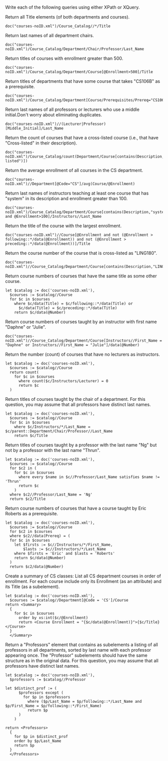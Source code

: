 Write each of the following queries using either XPath or XQuery.

Return all Title elements (of both departments and courses).
```XQuery
doc("courses-noID.xml")/Course_Catalog//*/Title
```

Return last names of all department chairs.
```XQuery
doc("courses-noID.xml")/Course_Catalog/Department/Chair/Professor/Last_Name
```

Return titles of courses with enrollment greater than 500.
```XQuery
doc("courses-noID.xml")/Course_Catalog/Department/Course[@Enrollment>500]/Title
```

Return titles of departments that have some course that takes "CS106B" as a prerequisite.
```XQuery
doc("courses-noID.xml")/Course_Catalog/Department[Course/Prerequisites/Prereq="CS106B"]/Title
```

Return last names of all professors or lecturers who use a middle initial.Don't worry about eliminating duplicates.
```XQuery
doc("courses-noID.xml")//(Lecturer|Professor)[Middle_Initial]/Last_Name
```

Return the count of courses that have a cross-listed course (i.e., that have "Cross-listed" in their description).
```XQuery
doc("courses-noID.xml")/Course_Catalog/count(Department/Course[contains(Description,"Cross-listed")])
```

Return the average enrollment of all courses in the CS department.
```XQuery
doc("courses-noID.xml")//Department[@Code="CS"]/avg(Course/@Enrollment)
```

Return last names of instructors teaching at least one course that has "system" in its description and enrollment greater than 100.
```XQuery
doc("courses-noID.xml")/Course_Catalog/Department/Course[contains(Description,"system") and @Enrollment>100]/Instructors//Last_Name
```

Return the title of the course with the largest enrollment.
```XQuery
doc("courses-noID.xml")//Course[@Enrollment and not (@Enrollment > following::*/data(@Enrollment)) and not (@Enrollment > preceding::*/data(@Enrollment))]/Title
```

Return the course number of the course that is cross-listed as "LING180". 
```XQuery
doc("courses-noID.xml")//Course_Catalog/Department/Course[contains(Description,"LING180")]/data(@Number)
```

Return course numbers of courses that have the same title as some other course. 
```XQuery
let $catalog := doc('courses-noID.xml'),
  $courses := $catalog//Course
  for $c in $courses
    where $c/data(Title) = $c/following::*/data(Title) or
      $c/data(Title) = $c/preceding::*/data(Title)
    return $c/data(@Number)
```

Return course numbers of courses taught by an instructor with first name "Daphne" or "Julie". 
```XQuery
doc("courses-noID.xml")//Course_Catalog/Department/Course[Instructors//First_Name = "Daphne" or Instructors//First_Name = "Julie"]/data(@Number)
```

Return the number (count) of courses that have no lecturers as instructors. 
```XQuery
let $catalog := doc('courses-noID.xml'),
  $courses := $catalog//Course
  return count(
    for $c in $courses
      where count($c/Instructors/Lecturer) = 0
      return $c
  )
```

Return titles of courses taught by the chair of a department. For this question, you may assume that all professors have distinct last names. 
```XQuery
let $catalog := doc('courses-noID.xml'),
  $courses := $catalog//Course
  for $c in $courses
    where $c/Instructors/*/Last_Name = $c/parent::Department/Chair/Professor//Last_Name
    return $c/Title
```

Return titles of courses taught by a professor with the last name "Ng" but not by a professor with the last name "Thrun". 
```XQuery
let $catalog := doc('courses-noID.xml'),
  $courses := $catalog//Course
  for $c2 in (
    for $c in $courses
      where every $name in $c//Professor/Last_Name satisfies $name != 'Thrun'
      return $c 
    )
  where $c2//Professor/Last_Name = 'Ng'
  return $c2/Title
```

Return course numbers of courses that have a course taught by Eric Roberts as a prerequisite.
```XQuery
let $catalog := doc('courses-noID.xml'),
  $courses := $catalog//Course
  for $c2 in $courses
  where $c2//data(Prereq) = (
  for $c in $courses
    let $firsts := $c//Instructors/*/First_Name,
        $lasts := $c//Instructors/*/Last_Name
    where $firsts = 'Eric' and $lasts = 'Roberts'
    return $c/data(@Number)
  )
  return $c2/data(@Number)
```

Create a summary of CS classes: List all CS department courses in order of enrollment. For each course include only its Enrollment (as an attribute) and its Title (as a subelement).
```XQuery
let $catalog := doc('courses-noID.xml'),
  $courses := $catalog//Department[@Code = 'CS']/Course
return <Summary> 
  {
    for $c in $courses
      order by xs:int($c/@Enrollment)
      return <Course Enrollment = "{$c/data(@Enrollment)}">{$c/Title}</Course>
  }
  </Summary>
```

Return a "Professors" element that contains as subelements a listing of all professors in all departments, sorted by last name with each professor appearing once. The "Professor" subelements should have the same structure as in the original data. For this question, you may assume that all professors have distinct last names. 
```XQuery
let $catalog := doc('courses-noID.xml'),
  $professors := $catalog//Professor

let $distinct_prof := (
      $professors except (
        for $p in $professors
          where ($p/Last_Name = $p/following::*/Last_Name and $p/First_Name = $p/following::*/First_Name)
          return $p
      )
    )

return <Professors>
  {
    for $p in $distinct_prof
    order by $p/Last_Name
    return $p
  }
  </Professors>
```






































